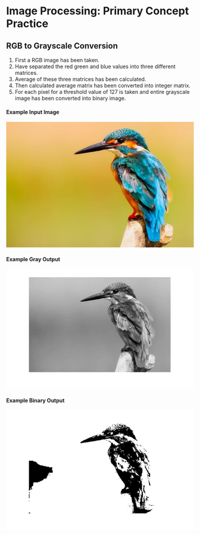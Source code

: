 # Image Processing: Primary Concept Practice #
## RGB to Grayscale Conversion ##
1. First a RGB image has been taken.
2. Have separated the red green and blue values into three different matrices.
3. Average of these three matrices has been calculated.
4. Then calculated average matrix has been converted into integer matrix.
5. For each pixel for a threshold value of 127 is taken and entire grayscale image has been converted into binary image.

#### Example Input Image ####
![Sample image 1](https://github.com/Caffeine12/rgbtogray/blob/master/bird.jpeg "Sample image 1")

#### Example Gray Output ####
![Sample Gray Output](https://github.com/Caffeine12/rgbtogray/blob/master/grayOutput.jpg "Sample output 1")

#### Example Binary Output ####
![Sample Binary Output](https://github.com/Caffeine12/rgbtogray/blob/master/binaryOutput.jpg "Sample binary output")
